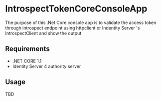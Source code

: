 # IntrospectTokenCoreConsoleApp
The purpose of this .Net Core console app is to validate the access token through introspect endpoint using httpclient or Indentity Server 's IntrospectClient and show the output

## Requirements

* .NET CORE 1.1
* Identity Server 4 authority server 

## Usage

TBD
